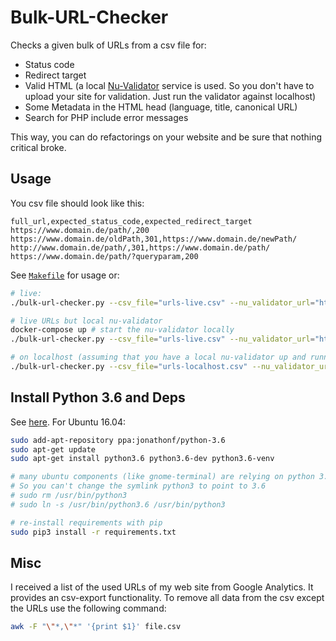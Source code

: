 # Bulk-URL-Checker

Checks a given bulk of URLs from a csv file for:

- Status code
- Redirect target
- Valid HTML (a local [Nu-Validator](https://github.com/validator/validator) service is used. So you don't have to upload your site for validation. Just run the validator against localhost)
- Some Metadata in the HTML head (language, title, canonical URL)
- Search for PHP include error messages

This way, you can do refactorings on your website and be sure that nothing critical broke.

## Usage

You csv file should look like this:

```csv
full_url,expected_status_code,expected_redirect_target
https://www.domain.de/path/,200
https://www.domain.de/oldPath,301,https://www.domain.de/newPath/
http://www.domain.de/path/,301,https://www.domain.de/path/
https://www.domain.de/path/?queryparam,200
```

See [`Makefile`](Makefile) for usage or:

```bash
# live:
./bulk-url-checker.py --csv_file="urls-live.csv" --nu_validator_url="https://validator.w3.org/nu/"

# live URLs but local nu-validator
docker-compose up # start the nu-validator locally
./bulk-url-checker.py --csv_file="urls-live.csv" --nu_validator_url="http://localhost:8888/"

# on localhost (assuming that you have a local nu-validator up and running):
./bulk-url-checker.py --csv_file="urls-localhost.csv" --nu_validator_url="http://localhost:8888/"
```

## Install Python 3.6 and Deps

See [here](https://askubuntu.com/questions/865554/how-do-i-install-python-3-6-using-apt-get). For Ubuntu 16.04:

```bash
sudo add-apt-repository ppa:jonathonf/python-3.6
sudo apt-get update
sudo apt-get install python3.6 python3.6-dev python3.6-venv

# many ubuntu components (like gnome-terminal) are relying on python 3.5.
# So you can't change the symlink python3 to point to 3.6
# sudo rm /usr/bin/python3
# sudo ln -s /usr/bin/python3.6 /usr/bin/python3

# re-install requirements with pip
sudo pip3 install -r requirements.txt
```

## Misc

I received a list of the used URLs of my web site from Google Analytics. It provides an csv-export functionality. To remove all data from the csv except the URLs use the following command:

```bash
awk -F "\"*,\"*" '{print $1}' file.csv
```
